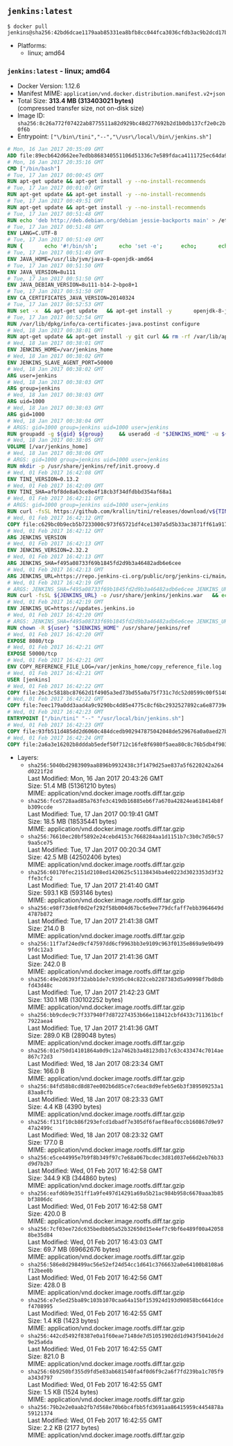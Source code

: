## `jenkins:latest`

```console
$ docker pull jenkins@sha256:42bd6dcae1179aab85331ea8bfb8cc044fca3036cfdb3ac9b2dcd17b344136b4
```

-	Platforms:
	-	linux; amd64

### `jenkins:latest` - linux; amd64

-	Docker Version: 1.12.6
-	Manifest MIME: `application/vnd.docker.distribution.manifest.v2+json`
-	Total Size: **313.4 MB (313403021 bytes)**  
	(compressed transfer size, not on-disk size)
-	Image ID: `sha256:8c26a772f07422ab8775511a82d929bc48d277692b2d1b0db137cf2e0c2b0f6b`
-	Entrypoint: `["\/bin\/tini","--","\/usr\/local\/bin\/jenkins.sh"]`

```dockerfile
# Mon, 16 Jan 2017 20:35:09 GMT
ADD file:89ecb642d662ee7edbb868340551106d51336c7e589fdaca4111725ec64da957 in / 
# Mon, 16 Jan 2017 20:35:16 GMT
CMD ["/bin/bash"]
# Tue, 17 Jan 2017 00:00:45 GMT
RUN apt-get update && apt-get install -y --no-install-recommends 		ca-certificates 		curl 		wget 	&& rm -rf /var/lib/apt/lists/*
# Tue, 17 Jan 2017 00:01:07 GMT
RUN apt-get update && apt-get install -y --no-install-recommends 		bzr 		git 		mercurial 		openssh-client 		subversion 				procps 	&& rm -rf /var/lib/apt/lists/*
# Tue, 17 Jan 2017 00:49:51 GMT
RUN apt-get update && apt-get install -y --no-install-recommends 		bzip2 		unzip 		xz-utils 	&& rm -rf /var/lib/apt/lists/*
# Tue, 17 Jan 2017 00:51:48 GMT
RUN echo 'deb http://deb.debian.org/debian jessie-backports main' > /etc/apt/sources.list.d/jessie-backports.list
# Tue, 17 Jan 2017 00:51:48 GMT
ENV LANG=C.UTF-8
# Tue, 17 Jan 2017 00:51:49 GMT
RUN { 		echo '#!/bin/sh'; 		echo 'set -e'; 		echo; 		echo 'dirname "$(dirname "$(readlink -f "$(which javac || which java)")")"'; 	} > /usr/local/bin/docker-java-home 	&& chmod +x /usr/local/bin/docker-java-home
# Tue, 17 Jan 2017 00:51:49 GMT
ENV JAVA_HOME=/usr/lib/jvm/java-8-openjdk-amd64
# Tue, 17 Jan 2017 00:51:50 GMT
ENV JAVA_VERSION=8u111
# Tue, 17 Jan 2017 00:51:50 GMT
ENV JAVA_DEBIAN_VERSION=8u111-b14-2~bpo8+1
# Tue, 17 Jan 2017 00:51:50 GMT
ENV CA_CERTIFICATES_JAVA_VERSION=20140324
# Tue, 17 Jan 2017 00:52:53 GMT
RUN set -x 	&& apt-get update 	&& apt-get install -y 		openjdk-8-jdk="$JAVA_DEBIAN_VERSION" 		ca-certificates-java="$CA_CERTIFICATES_JAVA_VERSION" 	&& rm -rf /var/lib/apt/lists/* 	&& [ "$JAVA_HOME" = "$(docker-java-home)" ]
# Tue, 17 Jan 2017 00:52:54 GMT
RUN /var/lib/dpkg/info/ca-certificates-java.postinst configure
# Wed, 18 Jan 2017 00:38:01 GMT
RUN apt-get update && apt-get install -y git curl && rm -rf /var/lib/apt/lists/*
# Wed, 18 Jan 2017 00:38:01 GMT
ENV JENKINS_HOME=/var/jenkins_home
# Wed, 18 Jan 2017 00:38:02 GMT
ENV JENKINS_SLAVE_AGENT_PORT=50000
# Wed, 18 Jan 2017 00:38:02 GMT
ARG user=jenkins
# Wed, 18 Jan 2017 00:38:03 GMT
ARG group=jenkins
# Wed, 18 Jan 2017 00:38:03 GMT
ARG uid=1000
# Wed, 18 Jan 2017 00:38:03 GMT
ARG gid=1000
# Wed, 18 Jan 2017 00:38:04 GMT
# ARGS: gid=1000 group=jenkins uid=1000 user=jenkins
RUN groupadd -g ${gid} ${group}     && useradd -d "$JENKINS_HOME" -u ${uid} -g ${gid} -m -s /bin/bash ${user}
# Wed, 18 Jan 2017 00:38:05 GMT
VOLUME [/var/jenkins_home]
# Wed, 18 Jan 2017 00:38:06 GMT
# ARGS: gid=1000 group=jenkins uid=1000 user=jenkins
RUN mkdir -p /usr/share/jenkins/ref/init.groovy.d
# Wed, 01 Feb 2017 16:42:08 GMT
ENV TINI_VERSION=0.13.2
# Wed, 01 Feb 2017 16:42:09 GMT
ENV TINI_SHA=afbf8de8a63ce8e4f18cb3f34dfdbbd354af68a1
# Wed, 01 Feb 2017 16:42:11 GMT
# ARGS: gid=1000 group=jenkins uid=1000 user=jenkins
RUN curl -fsSL https://github.com/krallin/tini/releases/download/v${TINI_VERSION}/tini-static-amd64 -o /bin/tini && chmod +x /bin/tini   && echo "$TINI_SHA  /bin/tini" | sha1sum -c -
# Wed, 01 Feb 2017 16:42:12 GMT
COPY file:c629bc0b9ecb5b7233000c973f65721df4ce1307a5d5b33ac3871ff61a9172ff in /usr/share/jenkins/ref/init.groovy.d/tcp-slave-agent-port.groovy 
# Wed, 01 Feb 2017 16:42:12 GMT
ARG JENKINS_VERSION
# Wed, 01 Feb 2017 16:42:13 GMT
ENV JENKINS_VERSION=2.32.2
# Wed, 01 Feb 2017 16:42:13 GMT
ARG JENKINS_SHA=f495a08733f69b1845fd2d9b3a46482adb6e6cee
# Wed, 01 Feb 2017 16:42:13 GMT
ARG JENKINS_URL=https://repo.jenkins-ci.org/public/org/jenkins-ci/main/jenkins-war/2.32.2/jenkins-war-2.32.2.war
# Wed, 01 Feb 2017 16:42:19 GMT
# ARGS: JENKINS_SHA=f495a08733f69b1845fd2d9b3a46482adb6e6cee JENKINS_URL=https://repo.jenkins-ci.org/public/org/jenkins-ci/main/jenkins-war/2.32.2/jenkins-war-2.32.2.war gid=1000 group=jenkins uid=1000 user=jenkins
RUN curl -fsSL ${JENKINS_URL} -o /usr/share/jenkins/jenkins.war   && echo "${JENKINS_SHA}  /usr/share/jenkins/jenkins.war" | sha1sum -c -
# Wed, 01 Feb 2017 16:42:19 GMT
ENV JENKINS_UC=https://updates.jenkins.io
# Wed, 01 Feb 2017 16:42:20 GMT
# ARGS: JENKINS_SHA=f495a08733f69b1845fd2d9b3a46482adb6e6cee JENKINS_URL=https://repo.jenkins-ci.org/public/org/jenkins-ci/main/jenkins-war/2.32.2/jenkins-war-2.32.2.war gid=1000 group=jenkins uid=1000 user=jenkins
RUN chown -R ${user} "$JENKINS_HOME" /usr/share/jenkins/ref
# Wed, 01 Feb 2017 16:42:20 GMT
EXPOSE 8080/tcp
# Wed, 01 Feb 2017 16:42:21 GMT
EXPOSE 50000/tcp
# Wed, 01 Feb 2017 16:42:21 GMT
ENV COPY_REFERENCE_FILE_LOG=/var/jenkins_home/copy_reference_file.log
# Wed, 01 Feb 2017 16:42:21 GMT
USER [jenkins]
# Wed, 01 Feb 2017 16:42:22 GMT
COPY file:26c3c5818bc87662d1f4905a3ed73bd55a0a75f731c7dc52d0599c00f51408e9 in /usr/local/bin/jenkins-support 
# Wed, 01 Feb 2017 16:42:22 GMT
COPY file:7eec179a0dd3aad4a9c9290bc4d85e4775c8cf6bc2932527892ca6e87739e474 in /usr/local/bin/jenkins.sh 
# Wed, 01 Feb 2017 16:42:23 GMT
ENTRYPOINT ["/bin/tini" "--" "/usr/local/bin/jenkins.sh"]
# Wed, 01 Feb 2017 16:42:23 GMT
COPY file:93fb511d485dd2d6060c484dcedb902947875042048de529676a0a0aed27b5a3 in /usr/local/bin/plugins.sh 
# Wed, 01 Feb 2017 16:42:24 GMT
COPY file:2a6a3e16202b8dddab5edef50f712c16fe8f6980f5aea80c8c76b5db4f903913 in /usr/local/bin/install-plugins.sh 
```

-	Layers:
	-	`sha256:5040bd2983909aa8896b9932438c3f1479d25ae837a5f6220242a264d0221f2d`  
		Last Modified: Mon, 16 Jan 2017 20:43:26 GMT  
		Size: 51.4 MB (51361210 bytes)  
		MIME: application/vnd.docker.image.rootfs.diff.tar.gzip
	-	`sha256:fce5728aad85a763fe3c419db16885eb6f7a670a42824ea618414b8fb309ccde`  
		Last Modified: Tue, 17 Jan 2017 00:19:41 GMT  
		Size: 18.5 MB (18535441 bytes)  
		MIME: application/vnd.docker.image.rootfs.diff.tar.gzip
	-	`sha256:76610ec20bf5892e24cebd4153c7668284aa1d1151b7c3b0c7d50c579aa5ce75`  
		Last Modified: Tue, 17 Jan 2017 00:20:34 GMT  
		Size: 42.5 MB (42502406 bytes)  
		MIME: application/vnd.docker.image.rootfs.diff.tar.gzip
	-	`sha256:60170fec2151d2108ed1420625c51138434ba4e0223d3023353d3f32ffe3cfc2`  
		Last Modified: Tue, 17 Jan 2017 21:41:40 GMT  
		Size: 593.1 KB (593146 bytes)  
		MIME: application/vnd.docker.image.rootfs.diff.tar.gzip
	-	`sha256:e98f73de8f0d2ef292f58b004d67bc6e9ee779dcfaff7ebb3964649d4787b872`  
		Last Modified: Tue, 17 Jan 2017 21:41:38 GMT  
		Size: 214.0 B  
		MIME: application/vnd.docker.image.rootfs.diff.tar.gzip
	-	`sha256:11f7af24ed9cf47597dd6cf9963bb3e9109c963f0135e869a9e9b4999fdc12a3`  
		Last Modified: Tue, 17 Jan 2017 21:41:36 GMT  
		Size: 242.0 B  
		MIME: application/vnd.docker.image.rootfs.diff.tar.gzip
	-	`sha256:49e2d6393f32abb1de7c9395c04c822ceb2287383d5a90998f7bd8dbfd43d48c`  
		Last Modified: Tue, 17 Jan 2017 21:42:23 GMT  
		Size: 130.1 MB (130102252 bytes)  
		MIME: application/vnd.docker.image.rootfs.diff.tar.gzip
	-	`sha256:bb9cdec9c7f337940f7d872274353b66e118412cbfd433c711361bcf7922aea4`  
		Last Modified: Tue, 17 Jan 2017 21:41:36 GMT  
		Size: 289.0 KB (289048 bytes)  
		MIME: application/vnd.docker.image.rootfs.diff.tar.gzip
	-	`sha256:01e750d14101864a0d9c12a7462b3a48123db17c63c433474c7014ae867c72d3`  
		Last Modified: Wed, 18 Jan 2017 08:23:34 GMT  
		Size: 166.0 B  
		MIME: application/vnd.docker.image.rootfs.diff.tar.gzip
	-	`sha256:84fd58b8cd8d87ee002b6d85ce7c6eac8d9efeb5e6b3f389509253a183aa8cfb`  
		Last Modified: Wed, 18 Jan 2017 08:23:33 GMT  
		Size: 4.4 KB (4390 bytes)  
		MIME: application/vnd.docker.image.rootfs.diff.tar.gzip
	-	`sha256:f131f10cb86f293efcd1dbadf7e305df6faef8eaf0ccb160867d9e9747a2499c`  
		Last Modified: Wed, 18 Jan 2017 08:23:32 GMT  
		Size: 177.0 B  
		MIME: application/vnd.docker.image.rootfs.diff.tar.gzip
	-	`sha256:e5ce44995e7b9f8b349f97c7e68a067bcdec3d81d037e66d2eb76b33d9d7b2b7`  
		Last Modified: Wed, 01 Feb 2017 16:42:58 GMT  
		Size: 344.9 KB (344860 bytes)  
		MIME: application/vnd.docker.image.rootfs.diff.tar.gzip
	-	`sha256:eafd6b9e351ff1a9fe497d14291a69a5b21ac984b958c6670aaa3b85bf3806dc`  
		Last Modified: Wed, 01 Feb 2017 16:42:58 GMT  
		Size: 420.0 B  
		MIME: application/vnd.docker.image.rootfs.diff.tar.gzip
	-	`sha256:7cf03ee72dc635bedbb05a52b32650d15e4ef7c9bf6e489f00a420588be35d84`  
		Last Modified: Wed, 01 Feb 2017 16:43:03 GMT  
		Size: 69.7 MB (69662676 bytes)  
		MIME: application/vnd.docker.image.rootfs.diff.tar.gzip
	-	`sha256:586e8d298499ac56e52ef24d54cc1d641c3766632a0e64100b8108a6f12bee0b`  
		Last Modified: Wed, 01 Feb 2017 16:42:56 GMT  
		Size: 428.0 B  
		MIME: application/vnd.docker.image.rootfs.diff.tar.gzip
	-	`sha256:e7e5ed25ba89c103b1070caa64a15bf153924d193d90858bc6641dcef4708995`  
		Last Modified: Wed, 01 Feb 2017 16:42:55 GMT  
		Size: 1.4 KB (1423 bytes)  
		MIME: application/vnd.docker.image.rootfs.diff.tar.gzip
	-	`sha256:442cd5492f8387e0a1f60eae7148de7d51051902dd1d943f5041de2d9e25a6da`  
		Last Modified: Wed, 01 Feb 2017 16:42:55 GMT  
		Size: 821.0 B  
		MIME: application/vnd.docker.image.rootfs.diff.tar.gzip
	-	`sha256:6b9250bf355d9fd5e83ab681540fa4f0d6f9c2a6f7fd239ba1c705f9a343d797`  
		Last Modified: Wed, 01 Feb 2017 16:42:55 GMT  
		Size: 1.5 KB (1524 bytes)  
		MIME: application/vnd.docker.image.rootfs.diff.tar.gzip
	-	`sha256:79b2e2e0aab2fb7d568e70b6bc4fbb5fd3691aa86415959c4454878a59121374`  
		Last Modified: Wed, 01 Feb 2017 16:42:55 GMT  
		Size: 2.2 KB (2177 bytes)  
		MIME: application/vnd.docker.image.rootfs.diff.tar.gzip
